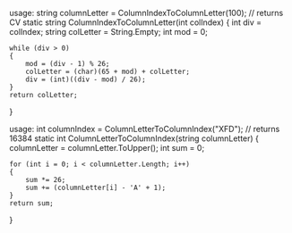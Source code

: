usage: string columnLetter = ColumnIndexToColumnLetter(100); // returns CV
static string ColumnIndexToColumnLetter(int colIndex)
{
    int div = colIndex;
    string colLetter = String.Empty;
    int mod = 0;
 
    while (div > 0)
    {
        mod = (div - 1) % 26;
        colLetter = (char)(65 + mod) + colLetter;
        div = (int)((div - mod) / 26);
    }
    return colLetter;
}

usage: int columnIndex = ColumnLetterToColumnIndex("XFD"); // returns 16384
static int ColumnLetterToColumnIndex(string columnLetter)
{
    columnLetter = columnLetter.ToUpper();
    int sum = 0;

    for (int i = 0; i < columnLetter.Length; i++)
    {
        sum *= 26;
        sum += (columnLetter[i] - 'A' + 1);
    }
    return sum;
}
